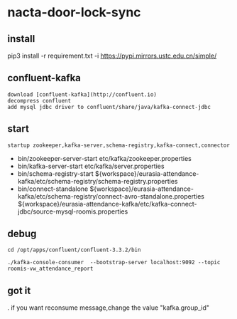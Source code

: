 # nacta-door-lock-sync

## install
   pip3 install -r requirement.txt -i https://pypi.mirrors.ustc.edu.cn/simple/ 

## confluent-kafka

    download [confluent-kafka](http://confluent.io)
    decompress confluent
    add mysql jdbc driver to confluent/share/java/kafka-connect-jdbc

## start

    startup zookeeper,kafka-server,schema-registry,kafka-connect,connector

- bin/zookeeper-server-start etc/kafka/zookeeper.properties
- bin/kafka-server-start etc/kafka/server.properties
- bin/schema-registry-start ${workspace}/eurasia-attendance-kafka/etc/schema-registry/schema-registry.properties
- bin/connect-standalone ${workspace}/eurasia-attendance-kafka/etc/schema-registry/connect-avro-standalone.properties ${workspace}/eurasia-attendance-kafka/etc/kafka-connect-jdbc/source-mysql-roomis.properties


## debug

    cd /opt/apps/confluent/confluent-3.3.2/bin

    ./kafka-console-consumer  --bootstrap-server localhost:9092 --topic roomis-vw_attendance_report


## got it 

  . if you want reconsume message,change the value "kafka.group_id" 
